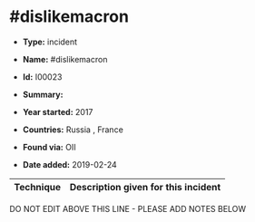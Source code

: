 # #dislikemacron

* **Type:** incident

* **Name:** #dislikemacron

* **Id:** I00023

* **Summary:** 

* **Year started:** 2017

* **Countries:** Russia , France

* **Found via:** OII

* **Date added:** 2019-02-24
 

| Technique | Description given for this incident |
| --------- | ------------------------- |


DO NOT EDIT ABOVE THIS LINE - PLEASE ADD NOTES BELOW